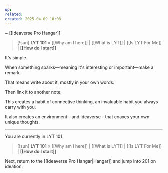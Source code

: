 ```yaml
---
up: 
related: 
created: 2025-04-09 10:08
---
```

~ [[Ideaverse Pro Hangar]] 

> [!sun] **LYT 101** » [[Why am I here]] | [[What is LYT]] | [[Is LYT For Me]] | **[[How do I start]]** 
>

It's simple. 

When something sparks—meaning it's interesting or important—make a remark. 

That means write about it, mostly in your own words. 

Then link it to another note. 

This creates a habit of connective thinking, an invaluable habit you always carry with you.

It also creates an environment—and ideaverse—that coaxes your own unique thoughts.

---

You are currently in LYT 101.

> [!sun] **LYT 101** » [[Why am I here]] | [[What is LYT]] | [[Is LYT For Me]] | **[[How do I start]]** 
>

Next, return to the [[Ideaverse Pro Hangar|Hangar]] and jump into 201 on ideation.

